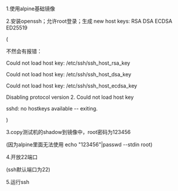 1.使用alpine基础镜像

2.安装openssh；允许root登录；生成 new host keys: RSA DSA ECDSA ED25519

(

不然会有报错：

Could not load host key: /etc/ssh/ssh_host_rsa_key

Could not load host key: /etc/ssh/ssh_host_dsa_key

Could not load host key: /etc/ssh/ssh_host_ecdsa_key

Disabling protocol version 2. Could not load host key

sshd: no hostkeys available -- exiting.

)

3.copy测试机的shadow到镜像中，root密码为123456

(因为alpine里面无法使用 echo "123456"|passwd --stdin root)

4.开放22端口

(ssh默认端口为22)

5.运行ssh
